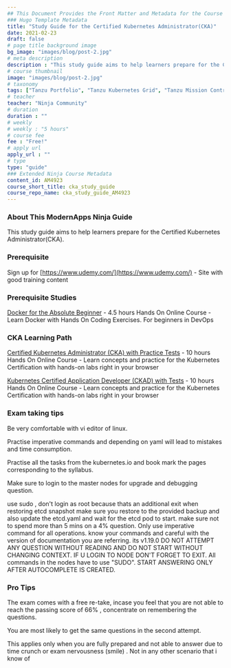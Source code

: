 ```yaml
---
## This Document Provides the Front Matter and Metadata for the Course Information page used in the modernapps.ninja homepage and the member profile page.
### Hugo Template Metadata
title: "Study Guide for the Certified Kubernetes Administrator(CKA)"
date: 2021-02-23
draft: false
# page title background image
bg_image: "images/blog/post-2.jpg"
# meta description
description : "This study guide aims to help learners prepare for the Certified Kubernetes Administrator(CKA)."
# course thumbnail
image: "images/blog/post-2.jpg"
# taxonomy
tags: ["Tanzu Portfolio", "Tanzu Kubernetes Grid", "Tanzu Mission Control", "vSphere with Tanzu", "kubernetes"]
# teacher
teacher: "Ninja Community"
# duration
duration : ""
# weekly
# weekly : "5 hours"
# course fee
fee : "Free!"
# apply url
apply_url : ""
# type
type: "guide"
### Extended Ninja Course Metadata
content_id: AM4923
course_short_title: cka_study_guide
course_repo_name: cka_study_guide_AM4923
---
```



### About This ModernApps Ninja Guide

This study guide aims to help learners prepare for the Certified Kubernetes Administrator(CKA).


### Prerequisite

Sign up for [https://www.udemy.com/](https://www.udemy.com/) -  Site with good training content


### Prerequisite Studies

[Docker for the Absolute Beginner](https://www.udemy.com/course/learn-docker/) - 4.5 hours Hands On Online Course - Learn Docker with Hands On Coding Exercises. For beginners in DevOps
<br>

### CKA Learning Path

[Certified Kubernetes Administrator (CKA) with Practice Tests](https://www.udemy.com/course/certified-kubernetes-administrator-with-practice-tests/) - 10 hours Hands On Online Course - Learn concepts and practice for the Kubernetes Certification with hands-on labs right in your browser
<br>

[Kubernetes Certified Application Developer (CKAD) with Tests](https://www.udemy.com/course/certified-kubernetes-application-developer/) - 10 hours Hands On Online Course - Learn concepts and practice for the Kubernetes Certification with hands-on labs right in your browser
<br>

### Exam taking tips

Be very comfortable with vi editor of linux.

Practise imperative commands and depending on yaml will lead to mistakes and time consumption.

Practise all the tasks from the kubernetes.io and book mark the pages corresponding to the syllabus.

Make sure to login to the master nodes for upgrade and debugging question.

use sudo , don't login as root because thats an additional exit
when restoring etcd snapshot make sure you restore to the provided backup and also update the etcd.yaml and wait for the etcd pod to start.
make sure not to spend more than 5 mins on a 4% question.
Only use imperative command for all operations. know your commands and careful with the version of documentation you are referring. its v1.19.0
DO NOT ATTEMPT ANY QUESTION WITHOUT READING AND DO NOT START WITHOUT CHANGING CONTEXT. 
IF U LOGIN TO NODE DON'T FORGET TO EXIT. All commands in the nodes have to use "SUDO".
START ANSWERING ONLY AFTER AUTOCOMPLETE IS CREATED. <the kubernetes cheat sheet first line.>


### Pro Tips 
The exam comes with a free re-take, incase you feel that you are not able to reach the passing score of 66% , concentrate on remembering the questions.

You are most likely to get the same questions in the second attempt.

This applies only when you are fully prepared and not able to answer due to time crunch or exam nervousness (smile) . Not in any other scenario that i know of 
